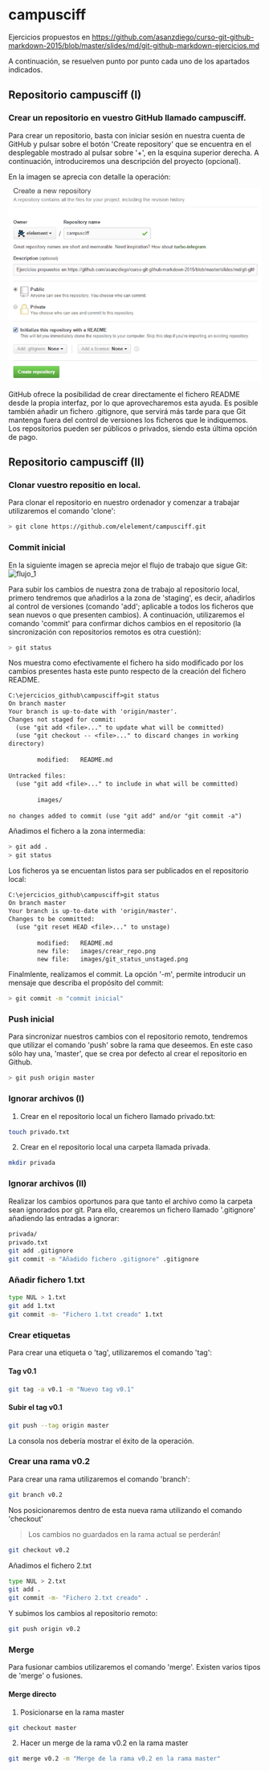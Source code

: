 # campusciff
Ejercicios propuestos en https://github.com/asanzdiego/curso-git-github-markdown-2015/blob/master/slides/md/git-github-markdown-ejercicios.md

A continuación, se resuelven punto por punto cada uno de los apartados indicados.

## Repositorio campusciff (I)

### Crear un repositorio en vuestro GitHub llamado campusciff.
Para crear un repositorio, basta con iniciar sesión en nuestra cuenta de GitHub y pulsar sobre el botón 'Create repository' que se encuentra en el desplegable mostrado al pulsar sobre '+', en la esquina superior derecha. A continuación, introduciremos una descripción del proyecto (opcional).

En la imagen se aprecia con detalle la operación:

![crear_repositorio](images/crear_repo.png)

GitHub ofrece la posibilidad de crear directamente el fichero README desde la propia interfaz, por lo que aprovecharemos esta ayuda.
Es posible también añadir un fichero .gitignore, que servirá más tarde para que Git mantenga fuera del control de versiones los ficheros que le indiquemos.
Los repositorios pueden ser públicos o privados, siendo esta última opción de pago.

## Repositorio campusciff (II)

### Clonar vuestro repositio en local.
Para clonar el repositorio en nuestro ordenador y comenzar a trabajar utilizaremos el comando 'clone':
```bash
> git clone https://github.com/elelement/campusciff.git
```

### Commit inicial
En la siguiente imagen se aprecia mejor el flujo de trabajo que sigue Git:
![flujo_1](http://rogerdudler.github.io/git-guide/img/trees.png)

Para subir los cambios de nuestra zona de trabajo al repositorio local, primero tendremos que añadirlos a la zona de 'staging', es decir, añadirlos al control de versiones (comando 'add'; aplicable a todos los ficheros que sean nuevos o que presenten cambios). A continuación, utilizaremos el comando 'commit' para confirmar dichos cambios en el repositorio (la sincronización con repositorios remotos es otra cuestión):
```bash
> git status
```

Nos muestra como efectivamente el fichero ha sido modificado por los cambios presentes hasta este punto respecto de la creación del fichero README.
```
C:\ejercicios_github\campusciff>git status
On branch master
Your branch is up-to-date with 'origin/master'.
Changes not staged for commit:
  (use "git add <file>..." to update what will be committed)
  (use "git checkout -- <file>..." to discard changes in working directory)

        modified:   README.md

Untracked files:
  (use "git add <file>..." to include in what will be committed)

        images/

no changes added to commit (use "git add" and/or "git commit -a")
```

Añadimos el fichero a la zona intermedia:
```bash
> git add .
> git status
```

Los ficheros ya se encuentan listos para ser publicados en el repositorio local:
```
C:\ejercicios_github\campusciff>git status
On branch master
Your branch is up-to-date with 'origin/master'.
Changes to be committed:
  (use "git reset HEAD <file>..." to unstage)

        modified:   README.md
        new file:   images/crear_repo.png
        new file:   images/git_status_unstaged.png
```

Finalmlente, realizamos el commit. La opción '-m', permite introducir un mensaje que describa el propósito del commit:
```bash
> git commit -m "commit inicial"
```

### Push inicial
Para sincronizar nuestros cambios con el repositorio remoto, tendremos que utilizar el comando 'push' sobre la rama que deseemos. En este caso sólo hay una, 'master', que se crea por defecto al crear el repositorio en Github.
```bash
> git push origin master
```

### Ignorar archivos (I)

1. Crear en el repositorio local un fichero llamado privado.txt:
```bash
touch privado.txt
```

2. Crear en el repositorio local una carpeta llamada privada.
```bash
mkdir privada
```

### Ignorar archivos (II)

Realizar los cambios oportunos para que tanto el archivo como la carpeta sean ignorados por git. Para ello, crearemos un fichero llamado '.gitignore' añadiendo las entradas a ignorar:
```bash
privada/
privado.txt
git add .gitignore
git commit -m "Añadido fichero .gitignore" .gitignore
```

### Añadir fichero 1.txt
```bash
type NUL > 1.txt
git add 1.txt
git commit -m- "Fichero 1.txt creado" 1.txt
```

### Crear etiquetas
Para crear una etiqueta o 'tag', utilizaremos el comando 'tag':

#### Tag v0.1
```bash
git tag -a v0.1 -m "Nuevo tag v0.1"
```

#### Subir el tag v0.1
```bash
git push --tag origin master
```
La consola nos debería mostrar el éxito de la operación.

### Crear una rama v0.2
Para crear una rama utilizaremos el comando 'branch':
```bash
git branch v0.2
```
Nos posicionaremos dentro de esta nueva rama utilizando el comando 'checkout' 
> Los cambios no guardados en la rama actual se perderán!
```bash
git checkout v0.2
```
Añadimos el fichero 2.txt
```bash
type NUL > 2.txt
git add .
git commit -m- "Fichero 2.txt creado" .
```

Y subimos los cambios al repositorio remoto:
```bash
git push origin v0.2
```

### Merge
Para fusionar cambios utilizaremos el comando 'merge'. Existen varios tipos de 'merge' o fusiones.

#### Merge directo
1. Posicionarse en la rama master
```bash
git checkout master
```
2. Hacer un merge de la rama v0.2 en la rama master
```bash
git merge v0.2 -m "Merge de la rama v0.2 en la rama master"
```




